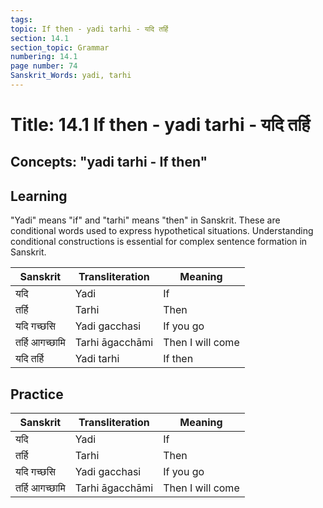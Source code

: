 ```yaml
---
tags:
topic: If then - yadi tarhi - यदि तर्हि
section: 14.1
section_topic: Grammar
numbering: 14.1
page number: 74
Sanskrit_Words: yadi, tarhi
---
```

# Title: 14.1 If then - yadi tarhi - यदि तर्हि
## Concepts: "yadi tarhi - If then"

## Learning
"Yadi" means "if" and "tarhi" means "then" in Sanskrit. These are conditional words used to express hypothetical situations. Understanding conditional constructions is essential for complex sentence formation in Sanskrit.

| Sanskrit           | Transliteration      | Meaning                          |
| ------------------ | -------------------- | -------------------------------- |
| यदि                | Yadi                 | If                               |
| तर्हि              | Tarhi                | Then                             |
| यदि गच्छसि        | Yadi gacchasi        | If you go                        |
| तर्हि आगच्छामि    | Tarhi āgacchāmi     | Then I will come                 |
| यदि तर्हि          | Yadi tarhi           | If then                          |

## Practice
| Sanskrit           | Transliteration      | Meaning                          |
| ------------------ | -------------------- | -------------------------------- |
| यदि                | Yadi                 | If                               |
| तर्हि              | Tarhi                | Then                             |
| यदि गच्छसि        | Yadi gacchasi        | If you go                        |
| तर्हि आगच्छामि    | Tarhi āgacchāmi     | Then I will come                 |
